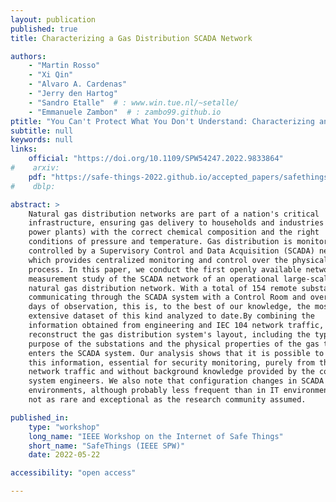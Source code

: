 ```yaml
---
layout: publication
published: true
title: Characterizing a Gas Distribution SCADA Network

authors:
    - "Martin Rosso"
    - "Xi Qin"
    - "Alvaro A. Cardenas"
    - "Jerry den Hartog"
    - "Sandro Etalle"  # : www.win.tue.nl/~setalle/
    - "Emmanuele Zambon"  # : zambo99.github.io
ptitle: "You Can't Protect What You Don't Understand: Characterizing an Operational Gas SCADA Network"
subtitle: null
keywords: null
links:
    official: "https://doi.org/10.1109/SPW54247.2022.9833864"
#    arxiv: 
    pdf: "https://safe-things-2022.github.io/accepted_papers/safethings2022-final10.pdf"
#    dblp:

abstract: > 
    Natural gas distribution networks are part of a nation's critical
    infrastructure, ensuring gas delivery to households and industries (e.g.,
    power plants) with the correct chemical composition and the right
    conditions of pressure and temperature. Gas distribution is monitored and
    controlled by a Supervisory Control and Data Acquisition (SCADA) network,
    which provides centralized monitoring and control over the physical
    process. In this paper, we conduct the first openly available network
    measurement study of the SCADA network of an operational large-scale
    natural gas distribution network. With a total of 154 remote substations
    communicating through the SCADA system with a Control Room and over 98
    days of observation, this is, to the best of our knowledge, the most
    extensive dataset of this kind analyzed to date.By combining the
    information obtained from engineering and IEC 104 network traffic, we
    reconstruct the gas distribution system's layout, including the type and
    purpose of the substations and the physical properties of the gas that
    enters the SCADA system. Our analysis shows that it is possible to extract
    this information, essential for security monitoring, purely from the raw
    network traffic and without background knowledge provided by the control
    system engineers. We also note that configuration changes in SCADA
    environments, although probably less frequent than in IT environments, are
    not as rare and exceptional as the research community assumed.

published_in:
    type: "workshop"
    long_name: "IEEE Workshop on the Internet of Safe Things"
    short_name: "SafeThings (IEEE SPW)"
    date: 2022-05-22

accessibility: "open access"

---
```

